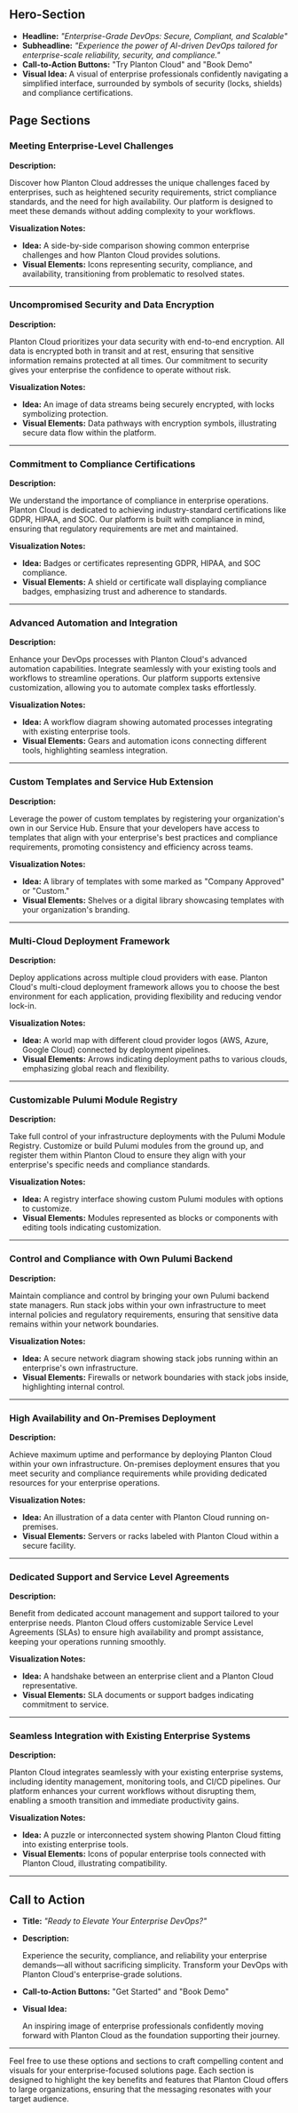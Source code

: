 ## Hero-Section

- **Headline:** *"Enterprise-Grade DevOps: Secure, Compliant, and Scalable"*
- **Subheadline:** *"Experience the power of AI-driven DevOps tailored for enterprise-scale reliability, security, and
  compliance."*
- **Call-to-Action Buttons:** "Try Planton Cloud" and "Book Demo"
- **Visual Idea:** A visual of enterprise professionals confidently navigating a simplified interface, surrounded by
  symbols of security (locks, shields) and compliance certifications.

## Page Sections

### Meeting Enterprise-Level Challenges

**Description:**

Discover how Planton Cloud addresses the unique challenges faced by enterprises, such as heightened security
requirements, strict compliance standards, and the need for high availability. Our platform is designed to meet these
demands without adding complexity to your workflows.

**Visualization Notes:**

- **Idea:** A side-by-side comparison showing common enterprise challenges and how Planton Cloud provides solutions.
- **Visual Elements:** Icons representing security, compliance, and availability, transitioning from problematic to
  resolved states.

---

### Uncompromised Security and Data Encryption

**Description:**

Planton Cloud prioritizes your data security with end-to-end encryption. All data is encrypted both in transit and at
rest, ensuring that sensitive information remains protected at all times. Our commitment to security gives your
enterprise the confidence to operate without risk.

**Visualization Notes:**

- **Idea:** An image of data streams being securely encrypted, with locks symbolizing protection.
- **Visual Elements:** Data pathways with encryption symbols, illustrating secure data flow within the platform.

---

### Commitment to Compliance Certifications

**Description:**

We understand the importance of compliance in enterprise operations. Planton Cloud is dedicated to achieving
industry-standard certifications like GDPR, HIPAA, and SOC. Our platform is built with compliance in mind, ensuring that
regulatory requirements are met and maintained.

**Visualization Notes:**

- **Idea:** Badges or certificates representing GDPR, HIPAA, and SOC compliance.
- **Visual Elements:** A shield or certificate wall displaying compliance badges, emphasizing trust and adherence to
  standards.

---

### Advanced Automation and Integration

**Description:**

Enhance your DevOps processes with Planton Cloud's advanced automation capabilities. Integrate seamlessly with your
existing tools and workflows to streamline operations. Our platform supports extensive customization, allowing you to
automate complex tasks effortlessly.

**Visualization Notes:**

- **Idea:** A workflow diagram showing automated processes integrating with existing enterprise tools.
- **Visual Elements:** Gears and automation icons connecting different tools, highlighting seamless integration.

---

### Custom Templates and Service Hub Extension

**Description:**

Leverage the power of custom templates by registering your organization's own in our Service Hub. Ensure that your
developers have access to templates that align with your enterprise's best practices and compliance requirements,
promoting consistency and efficiency across teams.

**Visualization Notes:**

- **Idea:** A library of templates with some marked as "Company Approved" or "Custom."
- **Visual Elements:** Shelves or a digital library showcasing templates with your organization's branding.

---

### Multi-Cloud Deployment Framework

**Description:**

Deploy applications across multiple cloud providers with ease. Planton Cloud's multi-cloud deployment framework allows
you to choose the best environment for each application, providing flexibility and reducing vendor lock-in.

**Visualization Notes:**

- **Idea:** A world map with different cloud provider logos (AWS, Azure, Google Cloud) connected by deployment
  pipelines.
- **Visual Elements:** Arrows indicating deployment paths to various clouds, emphasizing global reach and flexibility.

---

### Customizable Pulumi Module Registry

**Description:**

Take full control of your infrastructure deployments with the Pulumi Module Registry. Customize or build Pulumi modules
from the ground up, and register them within Planton Cloud to ensure they align with your enterprise's specific needs
and compliance standards.

**Visualization Notes:**

- **Idea:** A registry interface showing custom Pulumi modules with options to customize.
- **Visual Elements:** Modules represented as blocks or components with editing tools indicating customization.

---

### Control and Compliance with Own Pulumi Backend

**Description:**

Maintain compliance and control by bringing your own Pulumi backend state managers. Run stack jobs within your own
infrastructure to meet internal policies and regulatory requirements, ensuring that sensitive data remains within your
network boundaries.

**Visualization Notes:**

- **Idea:** A secure network diagram showing stack jobs running within an enterprise's own infrastructure.
- **Visual Elements:** Firewalls or network boundaries with stack jobs inside, highlighting internal control.

---

### High Availability and On-Premises Deployment

**Description:**

Achieve maximum uptime and performance by deploying Planton Cloud within your own infrastructure. On-premises deployment
ensures that you meet security and compliance requirements while providing dedicated resources for your enterprise
operations.

**Visualization Notes:**

- **Idea:** An illustration of a data center with Planton Cloud running on-premises.
- **Visual Elements:** Servers or racks labeled with Planton Cloud within a secure facility.

---

### Dedicated Support and Service Level Agreements

**Description:**

Benefit from dedicated account management and support tailored to your enterprise needs. Planton Cloud offers
customizable Service Level Agreements (SLAs) to ensure high availability and prompt assistance, keeping your operations
running smoothly.

**Visualization Notes:**

- **Idea:** A handshake between an enterprise client and a Planton Cloud representative.
- **Visual Elements:** SLA documents or support badges indicating commitment to service.

---

### Seamless Integration with Existing Enterprise Systems

**Description:**

Planton Cloud integrates seamlessly with your existing enterprise systems, including identity management, monitoring
tools, and CI/CD pipelines. Our platform enhances your current workflows without disrupting them, enabling a smooth
transition and immediate productivity gains.

**Visualization Notes:**

- **Idea:** A puzzle or interconnected system showing Planton Cloud fitting into existing enterprise tools.
- **Visual Elements:** Icons of popular enterprise tools connected with Planton Cloud, illustrating compatibility.

---

## Call to Action

- **Title:** *"Ready to Elevate Your Enterprise DevOps?"*
- **Description:**

  Experience the security, compliance, and reliability your enterprise demands—all without sacrificing simplicity.
  Transform your DevOps with Planton Cloud's enterprise-grade solutions.

- **Call-to-Action Buttons:** "Get Started" and "Book Demo"
- **Visual Idea:**

  An inspiring image of enterprise professionals confidently moving forward with Planton Cloud as the foundation
  supporting their journey.

---

Feel free to use these options and sections to craft compelling content and visuals for your enterprise-focused
solutions page. Each section is designed to highlight the key benefits and features that Planton Cloud offers to large
organizations, ensuring that the messaging resonates with your target audience.
